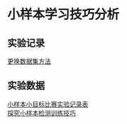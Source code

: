 <link rel="stylesheet" type="text/css" href="/themes/night.css">

# 小样本学习技巧分析
## 实验记录
[更换数据集方法](/experiment/%E6%9B%B4%E6%8D%A2%E6%95%B0%E6%8D%AE%E9%9B%86%E6%96%B9%E6%B3%95.md)
## 实验数据
[小样本小目标比赛实验记录表](/experiment/%E5%B0%8F%E6%A0%B7%E6%9C%AC%E5%B0%8F%E7%9B%AE%E6%A0%87%E6%AF%94%E8%B5%9B%E5%AE%9E%E9%AA%8C%E8%AE%B0%E5%BD%95%E8%A1%A8.md)  
[探究小样本检测训练技巧](/experiment/%E6%8E%A2%E7%A9%B6%E5%B0%8F%E6%A0%B7%E6%9C%AC%E6%A3%80%E6%B5%8B%E8%AE%AD%E7%BB%83%E6%8A%80%E5%B7%A7.md)